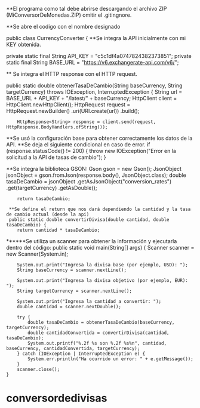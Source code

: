**El programa como tal debe abrirse descargando el archivo ZIP (MiConversorDeMonedas.ZIP) omitir el .gitingnore.

**Se abre el codigo con el nombre designado 

public class CurrencyConverter {
**Se integra la API inicialmente con mi KEY obtenida. 

 private static final String API_KEY = "c5c1df4a0747824382373851";
    private static final String BASE_URL = "https://v6.exchangerate-api.com/v6/";
    
** Se integra el HTTP response con el HTTP request. 

public static double obtenerTasaDeCambio(String baseCurrency, String targetCurrency) throws IOException, InterruptedException {
        String url = BASE_URL + API_KEY + "/latest/" + baseCurrency;
        HttpClient client = HttpClient.newHttpClient();
        HttpRequest request = HttpRequest.newBuilder()
                .uri(URI.create(url))
                .build();

        HttpResponse<String> response = client.send(request, HttpResponse.BodyHandlers.ofString());
**Se usó la configuración base para obtener correctamente los datos de la API. 
**Se deja el siguiente condicional en caso de error.
 if (response.statusCode() != 200) {
            throw new IOException("Error en la solicitud a la API de tasas de cambio");
        }

**Se integra la biblioteca GSON:
 Gson gson = new Gson();
        JsonObject jsonObject = gson.fromJson(response.body(), JsonObject.class);
        double tasaDeCambio = jsonObject
                .getAsJsonObject("conversion_rates")
                .get(targetCurrency)
                .getAsDouble();

        return tasaDeCambio;

     **Se define el return que nos dará dependiendo la cantidad y la tasa de cambio actual (desde la api)
     public static double convertirDivisa(double cantidad, double tasaDeCambio) {
        return cantidad * tasaDeCambio;

******Se utiliza un scanner para obtener la información y ejecutarla dentro del código:
 public static void main(String[] args) {
        Scanner scanner = new Scanner(System.in);

        System.out.print("Ingresa la divisa base (por ejemplo, USD): ");
        String baseCurrency = scanner.nextLine();

        System.out.print("Ingresa la divisa objetivo (por ejemplo, EUR): ");
        String targetCurrency = scanner.nextLine();

        System.out.print("Ingresa la cantidad a convertir: ");
        double cantidad = scanner.nextDouble();

        try {
            double tasaDeCambio = obtenerTasaDeCambio(baseCurrency, targetCurrency);
            double cantidadConvertida = convertirDivisa(cantidad, tasaDeCambio);
            System.out.printf("%.2f %s son %.2f %s%n", cantidad, baseCurrency, cantidadConvertida, targetCurrency);
        } catch (IOException | InterruptedException e) {
            System.err.println("Ha ocurrido un error: " + e.getMessage());
        }
        scanner.close();
    }

# conversordedivisas
